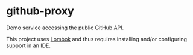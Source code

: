 # github-proxy

Demo service accessing the public GitHub API.

This project uses [Lombok](https://projectlombok.org/) and thus requires installing and/or configuring support in an IDE.
